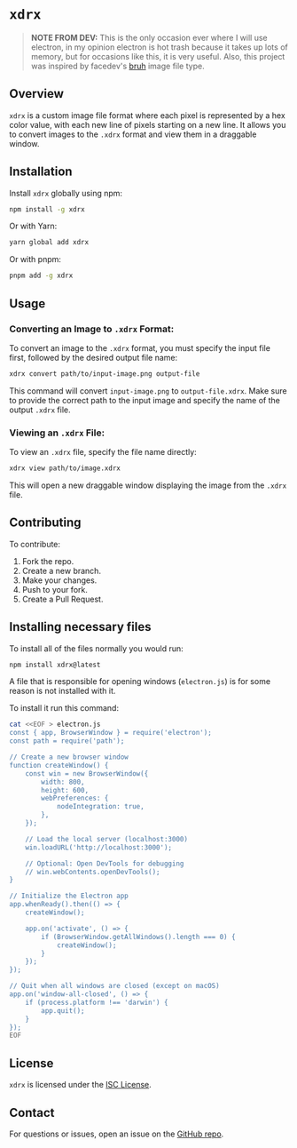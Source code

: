 
# `xdrx`

> **NOTE FROM DEV:** This is the only occasion ever where I will use electron, in my opinion electron is hot trash because it takes up lots of memory, but for occasions like this, it is very useful. Also, this project was inspired by facedev's [bruh](https://github.com/face-hh/bruh/) image file type.

## Overview

`xdrx` is a custom image file format where each pixel is represented by a hex color value, with each new line of pixels starting on a new line. It allows you to convert images to the `.xdrx` format and view them in a draggable window.

## Installation

Install `xdrx` globally using npm:

```bash
npm install -g xdrx
```

Or with Yarn:

```bash
yarn global add xdrx
```

Or with pnpm:

```bash
pnpm add -g xdrx
```

## Usage

### Converting an Image to `.xdrx` Format:

To convert an image to the `.xdrx` format, you must specify the input file first, followed by the desired output file name:

```bash
xdrx convert path/to/input-image.png output-file
```

This command will convert `input-image.png` to `output-file.xdrx`. Make sure to provide the correct path to the input image and specify the name of the output `.xdrx` file.

### Viewing an `.xdrx` File:

To view an `.xdrx` file, specify the file name directly:

```bash
xdrx view path/to/image.xdrx
```

This will open a new draggable window displaying the image from the `.xdrx` file.

## Contributing

To contribute:

1. Fork the repo.
2. Create a new branch.
3. Make your changes.
4. Push to your fork.
5. Create a Pull Request.

## Installing necessary files
To install all of the files normally you would run:

```bash
npm install xdrx@latest
```
A file that is responsible for opening windows (`electron.js`) is for some reason is not installed with it.

To install it run this command:
```bash
cat <<EOF > electron.js
const { app, BrowserWindow } = require('electron');
const path = require('path');

// Create a new browser window
function createWindow() {
    const win = new BrowserWindow({
        width: 800,
        height: 600,
        webPreferences: {
            nodeIntegration: true,
        },
    });

    // Load the local server (localhost:3000)
    win.loadURL('http://localhost:3000');

    // Optional: Open DevTools for debugging
    // win.webContents.openDevTools();
}

// Initialize the Electron app
app.whenReady().then(() => {
    createWindow();

    app.on('activate', () => {
        if (BrowserWindow.getAllWindows().length === 0) {
            createWindow();
        }
    });
});

// Quit when all windows are closed (except on macOS)
app.on('window-all-closed', () => {
    if (process.platform !== 'darwin') {
        app.quit();
    }
});
EOF
```
## License

`xdrx` is licensed under the [ISC License](LICENSE).

## Contact

For questions or issues, open an issue on the [GitHub repo](https://github.com/linuxfandudeguy/xdrx).
